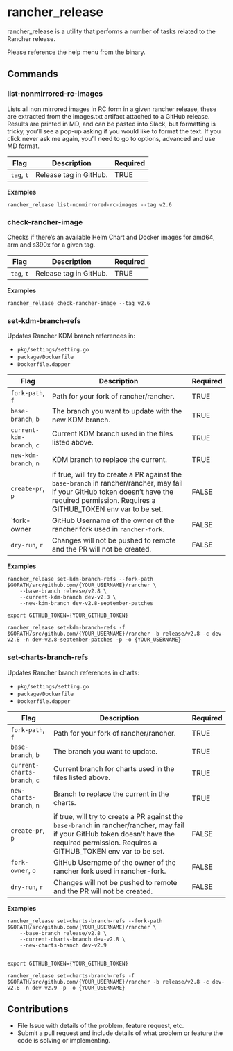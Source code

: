 # rancher_release

rancher_release is a utility that performs a number of tasks related to the Rancher release.

Please reference the help menu from the binary.

## Commands

### list-nonmirrored-rc-images

Lists all non mirrored images in RC form in a given rancher release, these are extracted from the images.txt artifact attached to a GitHub release.  
Results are printed in MD, and can be pasted into Slack, but formatting is tricky, you’ll see a pop-up asking if you would like to format the text. If you click never ask me again, you’ll need to go to options, advanced and use MD format.

| **Flag**   | **Description**        | **Required** |
| ---------- | ---------------------- | ------------ |
| `tag`, `t` | Release tag in GitHub. | TRUE         |

**Examples**

```
rancher_release list-nonmirrored-rc-images --tag v2.6
```

### check-rancher-image

Checks if there’s an available Helm Chart and Docker images for amd64, arm and s390x for a given tag.

| **Flag**   | **Description**        | **Required** |
| ---------- | ---------------------- | ------------ |
| `tag`, `t` | Release tag in GitHub. | TRUE         |

**Examples**

```
rancher_release check-rancher-image --tag v2.6
```

### set-kdm-branch-refs

Updates Rancher KDM branch references in:

- `pkg/settings/setting.go`
- `package/Dockerfile`
- `Dockerfile.dapper`

| **Flag**                  | **Description**                                                                                                                                                                               | **Required** |
| ------------------------- | --------------------------------------------------------------------------------------------------------------------------------------------------------------------------------------------- | ------------ |
| `fork-path`, `f`          | Path for your fork of rancher/rancher.                                                                                                                                                        | TRUE         |
| `base-branch`, `b`        | The branch you want to update with the new KDM branch.                                                                                                                                        | TRUE         |
| `current-kdm-branch`, `c` | Current KDM branch used in the files listed above.                                                                                                                                            | TRUE         |
| `new-kdm-branch`, `n`     | KDM branch to replace the current.                                                                                                                                                            | TRUE         |
| `create-pr`, `p`          | if true, will try to create a PR against the `base-branch` in rancher/rancher, may fail if your GitHub token doesn’t have the required permission. Requires a GITHUB_TOKEN env var to be set. | FALSE        |
| `fork-owner               | GitHub Username of the owner of the rancher fork used in `rancher-fork`.                                                                                                                      | FALSE        |
| `dry-run`, `r`            | Changes will not be pushed to remote and the PR will not be created.                                                                                                                          | FALSE        |

**Examples**

```
rancher_release set-kdm-branch-refs --fork-path $GOPATH/src/github.com/{YOUR_USERNAME}/rancher \
    --base-branch release/v2.8 \
    --current-kdm-branch dev-v2.8 \
    --new-kdm-branch dev-v2.8-september-patches
```

```
export GITHUB_TOKEN={YOUR_GITHUB_TOKEN}

rancher_release set-kdm-branch-refs -f $GOPATH/src/github.com/{YOUR_USERNAME}/rancher -b release/v2.8 -c dev-v2.8 -n dev-v2.8-september-patches -p -o {YOUR_USERNAME}
```

### set-charts-branch-refs

Updates Rancher branch references in charts:

- `pkg/settings/setting.go`
- `package/Dockerfile`
- `Dockerfile.dapper`

| **Flag**                     | **Description**                                                                                                                                                                               | **Required** |
| ---------------------------- | --------------------------------------------------------------------------------------------------------------------------------------------------------------------------------------------- | ------------ |
| `fork-path`, `f`             | Path for your fork of rancher/rancher.                                                                                                                                                        | TRUE         |
| `base-branch`, `b`           | The branch you want to update.                                                                                                                                                                | TRUE         |
| `current-charts-branch`, `c` | Current branch for charts used in the files listed above.                                                                                                                                     | TRUE         |
| `new-charts-branch`, `n`     | Branch to replace the current in the charts.                                                                                                                                                  | TRUE         |
| `create-pr`, `p`             | if true, will try to create a PR against the `base-branch` in rancher/rancher, may fail if your GitHub token doesn’t have the required permission. Requires a GITHUB_TOKEN env var to be set. | FALSE        |
| `fork-owner`, `o`            | GitHub Username of the owner of the rancher fork used in rancher-fork.                                                                                                                        | FALSE        |
| `dry-run`, `r`               | Changes will not be pushed to remote and the PR will not be created.                                                                                                                          | FALSE        |

**Examples**

```
rancher_release set-charts-branch-refs --fork-path $GOPATH/src/github.com/{YOUR_USERNAME}/rancher \
    --base-branch release/v2.8 \
    --current-charts-branch dev-v2.8 \
    --new-charts-branch dev-v2.9
```

```

export GITHUB_TOKEN={YOUR_GITHUB_TOKEN}

rancher_release set-charts-branch-refs -f $GOPATH/src/github.com/{YOUR_USERNAME}/rancher -b release/v2.8 -c dev-v2.8 -n dev-v2.9 -p -o {YOUR_USERNAME}
```

## Contributions

- File Issue with details of the problem, feature request, etc.
- Submit a pull request and include details of what problem or feature the code is solving or implementing.

